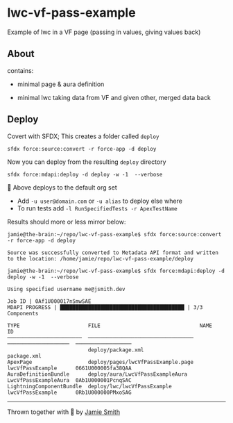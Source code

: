 # lwc-vf-pass-example

Example of lwc in a VF page (passing in values, giving values back)

## About

contains:

- minimal page & aura definition

- minimal lwc taking data from VF and given other, merged data back

## Deploy

Covert with SFDX; This creates a folder called `deploy`

```console
sfdx force:source:convert -r force-app -d deploy
```

Now you can deploy from the resulting `deploy` directory

```console
sfdx force:mdapi:deploy -d deploy -w -1  --verbose 
```

📌  Above deploys to the default org set

- Add `-u user@domain.com` or `-u alias` to deploy else where
- To run tests add `-l RunSpecifiedTests -r ApexTestName`

Results should more or less mirror below:

```console
jamie@the-brain:~/repo/lwc-vf-pass-example$ sfdx force:source:convert -r force-app -d deploy

Source was successfully converted to Metadata API format and written to the location: /home/jamie/repo/lwc-vf-pass-example/deploy

jamie@the-brain:~/repo/lwc-vf-pass-example$ sfdx force:mdapi:deploy -d deploy -w -1  --verbose 

Using specified username me@jsmith.dev

Job ID | 0Af1U000017nSmwSAE
MDAPI PROGRESS | ████████████████████████████████████████ | 3/3 Components

TYPE                      FILE                                NAME                  ID
────────────────────────  ──────────────────────────────────  ────────────────────  ──────────────────
                          deploy/package.xml                  package.xml
ApexPage                  deploy/pages/lwcVfPassExample.page  lwcVfPassExample      0661U000005fa38QAA
AuraDefinitionBundle      deploy/aura/LwcVfPassExampleAura    LwcVfPassExampleAura  0Ab1U000001PcnqSAC
LightningComponentBundle  deploy/lwc/lwcVfPassExample         lwcVfPassExample      0Rb1U000000PMxoSAG

```

----------------------

Thrown together with 💝 by [Jamie Smith](https://jsmith.dev)
